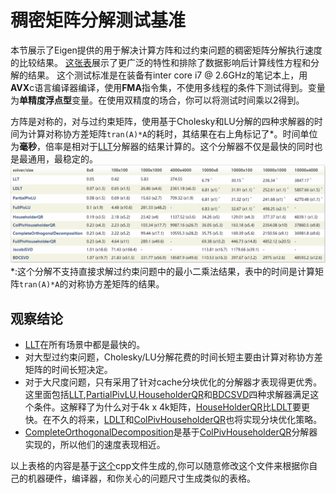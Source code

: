 # 稠密矩阵分解测试基准

本节展示了Eigen提供的用于解决计算方阵和过约束问题的稠密矩阵分解执行速度的比较结果。
[这张表](http://eigen.tuxfamily.org/dox/group__TopicLinearAlgebraDecompositions.html)展示了更广泛的特性和排除了数据影响后计算线性方程和分解的结果。
这个测试标准是在装备有inter core i7 @ 2.6GHz的笔记本上，用**AVX**c语言编译器编译，使用**FMA**指令集，不使用多线程的条件下测试得到。变量为**单精度浮点型**变量。在使用双精度的场合，你可以将测试时间乘以2得到。

方阵是对称的，对与过约束矩阵，使用基于Cholesky和LU分解的四种求解器的时间为计算对称协方差矩阵`tran(A)*A`的耗时，其结果在右上角标记了*。时间单位为**毫秒**，倍率是相对于[LLT]分解器的结果计算的。这个分解器不仅是最快的同时也是最通用，最稳定的。
![BenchmarkTable](./Image/benchmark_table.png)
*:这个分解不支持直接求解过约束问题中的最小二乘法结果，表中的时间是计算矩阵`tran(A)*A`的对称协方差矩阵的结果。
## 观察结论
- [LLT]在所有场景中都是最快的。
- 对大型过约束问题，Cholesky/LU分解花费的时间长短主要由计算对称协方差矩阵的时间长短决定。
- 对于大尺度问题，只有采用了针对cache分块优化的分解器才表现得更优秀。这里面包括[LLT],[PartialPivLU](http://eigen.tuxfamily.org/dox/classEigen_1_1PartialPivLU.html),[HouseholderQR](http://eigen.tuxfamily.org/dox/classEigen_1_1HouseholderQR.html)和[BDCSVD](http://eigen.tuxfamily.org/dox/classEigen_1_1BDCSVD.html)四种求解器满足这个条件。这解释了为什么对于4k x 4k矩阵，[HouseHolderQR](http://eigen.tuxfamily.org/dox/classEigen_1_1HouseholderQR.html)比[LDLT]要更快。在不久的将来，[LDLT]和[ColPivHouseholderQR](http://eigen.tuxfamily.org/dox/classEigen_1_1ColPivHouseholderQR.html)也将实现分块优化策略。
- [CompleteOrthogonalDecomposition](http://eigen.tuxfamily.org/dox/classEigen_1_1CompleteOrthogonalDecomposition.html)是基于[ColPivHouseholderQR](http://eigen.tuxfamily.org/dox/classEigen_1_1ColPivHouseholderQR.html)分解器实现的，所以他们的速度表现相近。

以上表格的内容是基于[这个](https://bitbucket.org/eigen/eigen/raw/default/bench/dense_solvers.cpp)cpp文件生成的,你可以随意修改这个文件来根据你自己的机器硬件，编译器，和你关心的问题尺寸生成类似的表格。

[LLT]:http://eigen.tuxfamily.org/dox/classEigen_1_1LLT.html
[LDLT]:http://eigen.tuxfamily.org/dox/classEigen_1_1LDLT.html